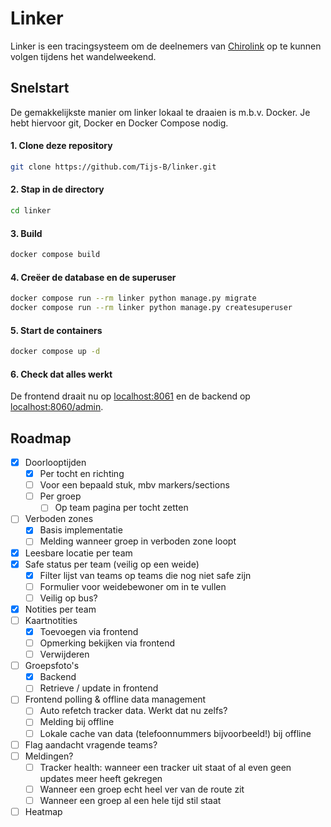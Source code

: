 # Linker

Linker is een tracingsysteem om de deelnemers van [Chirolink](https://chirolink.be) op te kunnen volgen tijdens het wandelweekend.

## Snelstart

De gemakkelijkste manier om linker lokaal te draaien is m.b.v. Docker. Je hebt hiervoor git, Docker en Docker Compose nodig.

#### 1. Clone deze repository

```bash
git clone https://github.com/Tijs-B/linker.git
```

#### 2. Stap in de directory

```bash
cd linker
```

#### 3. Build

```bash
docker compose build
```

#### 4. Creëer de database en de superuser

```bash
docker compose run --rm linker python manage.py migrate
docker compose run --rm linker python manage.py createsuperuser
```

#### 5. Start de containers

```bash
docker compose up -d
```

#### 6. Check dat alles werkt

De frontend draait nu op [localhost:8061](http://localhost:8060) en de backend op [localhost:8060/admin](http://localhost:8060/admin).

## Roadmap

- [x] Doorlooptijden
  - [x] Per tocht en richting
  - [ ] Voor een bepaald stuk, mbv markers/sections
  - [ ] Per groep
    - [ ] Op team pagina per tocht zetten
- [ ] Verboden zones
  - [x] Basis implementatie
  - [ ] Melding wanneer groep in verboden zone loopt
- [x] Leesbare locatie per team
- [x] Safe status per team (veilig op een weide)
  - [x] Filter lijst van teams op teams die nog niet safe zijn
  - [ ] Formulier voor weidebewoner om in te vullen
  - [ ] Veilig op bus?
- [x] Notities per team
- [ ] Kaartnotities
  - [x] Toevoegen via frontend
  - [ ] Opmerking bekijken via frontend
  - [ ] Verwijderen
- [ ] Groepsfoto's
  - [x] Backend
  - [ ] Retrieve / update in frontend
- [ ] Frontend polling & offline data management
  - [ ] Auto refetch tracker data. Werkt dat nu zelfs?
  - [ ] Melding bij offline
  - [ ] Lokale cache van data (telefoonnummers bijvoorbeeld!) bij offline
- [ ] Flag aandacht vragende teams?
- [ ] Meldingen?
  - [ ] Tracker health: wanneer een tracker uit staat of al even geen updates meer heeft gekregen
  - [ ] Wanneer een groep echt heel ver van de route zit
  - [ ] Wanneer een groep al een hele tijd stil staat
- [ ] Heatmap
